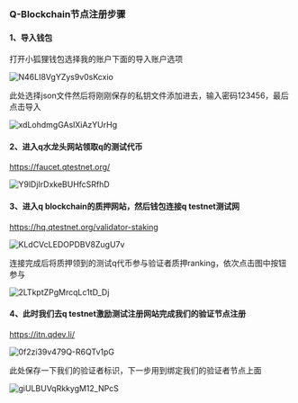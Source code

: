 ### Q-Blockchain节点注册步骤

#### 1、导入钱包

打开小狐狸钱包选择我的账户下面的导入账户选项

![N46LI8VgYZys9v0sKcxio](https://user-images.githubusercontent.com/100336530/209770252-4b193c16-7a90-43ca-bf84-6d2d3cc5748d.png)

此处选择json文件然后将刚刚保存的私钥文件添加进去，输入密码123456，最后点击导入

![xdLohdmgGAslXiAzYUrHg](https://user-images.githubusercontent.com/100336530/209771623-10220864-fef0-4a26-8d0c-44fccb2cc674.png)

#### 2、进入q水龙头网站领取q的测试代币

https://faucet.qtestnet.org/

![Y9lDjIrDxkeBUHfcSRfhD](https://user-images.githubusercontent.com/100336530/209771703-d1ae44d1-f3c0-4baa-b256-85e4fa6b4b35.png)


#### 3、进入q blockchain的质押网站，然后钱包连接q testnet测试网

https://hq.qtestnet.org/validator-staking


![KLdCVcLEDOPDBV8ZugU7v](https://user-images.githubusercontent.com/100336530/209771852-0b496e44-d2df-456e-b78c-1f6db88946e3.png)

连接完成后将质押领到的测试q代币参与验证者质押ranking，依次点击图中按钮参与

![2LTkptZPgMrcqLc1tD_Dj](https://user-images.githubusercontent.com/100336530/209772190-e81804fd-fb4e-4954-9291-74bc3254f716.png)


#### 4、此时我们去q testnet激励测试注册网站完成我们的验证节点注册

https://itn.qdev.li/

![0f2zi39v479Q-R6QTv1pG](https://user-images.githubusercontent.com/100336530/209772306-2add373f-ddeb-4177-84d4-d2ac5268a2de.png)

此处保存一下我们的验证者标识，下一步用到绑定我们的验证者节点上面

![giULBUVqRkkygM12_NPcS](https://user-images.githubusercontent.com/100336530/209772402-ee9067f6-c516-4bc2-9420-8052791f1eb3.png)



















